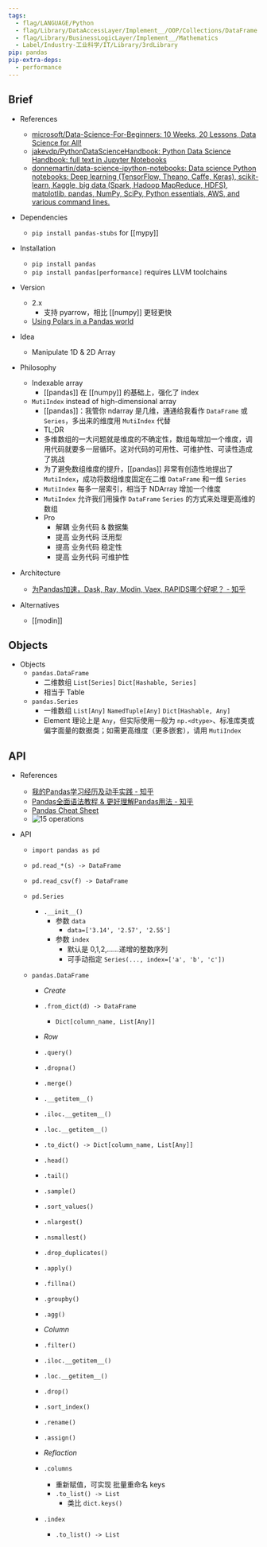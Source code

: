 ```yaml
---
tags:
  - flag/LANGUAGE/Python
  - flag/Library/DataAccessLayer/Implement__/OOP/Collections/DataFrame
  - flag/Library/BusinessLogicLayer/Implement__/Mathematics
  - Label/Industry-工业科学/IT/Library/3rdLibrary
pip: pandas
pip-extra-deps:
  - performance
---
```


## Brief

- References
    - [microsoft/Data-Science-For-Beginners: 10 Weeks, 20 Lessons, Data Science for All!](https://github.com/microsoft/Data-Science-For-Beginners)
    - [jakevdp/PythonDataScienceHandbook: Python Data Science Handbook: full text in Jupyter Notebooks](https://github.com/jakevdp/PythonDataScienceHandbook)
    - [donnemartin/data-science-ipython-notebooks: Data science Python notebooks: Deep learning (TensorFlow, Theano, Caffe, Keras), scikit-learn, Kaggle, big data (Spark, Hadoop MapReduce, HDFS), matplotlib, pandas, NumPy, SciPy, Python essentials, AWS, and various command lines.](https://github.com/donnemartin/data-science-ipython-notebooks)

- Dependencies
    - `pip install pandas-stubs` for [[mypy]]

- Installation
    - `pip install pandas`
    - `pip install pandas[performance]` requires LLVM toolchains

- Version
    - 2.x
        - 支持 pyarrow，相比 [[numpy]] 更轻更快
    - [Using Polars in a Pandas world](https://pythonspeed.com/articles/polars-pandas-interopability/)

- Idea
    - Manipulate 1D & 2D Array

- Philosophy
    - Indexable array
        - [[pandas]] 在 [[numpy]] 的基础上，强化了 index
    - `MutiIndex` instead of high-dimensional array
        - [[pandas]]：我管你 ndarray 是几维，通通给我看作 `DataFrame` 或 `Series`，多出来的维度用 `MutiIndex` 代替
        - TL;DR
        - 多维数组的一大问题就是维度的不确定性，数组每增加一个维度，调用代码就要多一层循环。这对代码的可用性、可维护性、可读性造成了挑战
        - 为了避免数组维度的提升，[[pandas]] 非常有创造性地提出了 `MutiIndex`，成功将数组维度固定在二维 `DataFrame` 和一维 `Series`
        - `MutiIndex` 每多一层索引，相当于 NDArray 增加一个维度
        - `MutiIndex` 允许我们用操作 `DataFrame` `Series` 的方式来处理更高维的数组
        - Pro
            - 解耦 业务代码 & 数据集
            - 提高 业务代码 泛用型
            - 提高 业务代码 稳定性
            - 提高 业务代码 可维护性

- Architecture
    - [为Pandas加速，Dask, Ray, Modin, Vaex, RAPIDS哪个好呢？ - 知乎](https://zhuanlan.zhihu.com/p/164730629)

- Alternatives
    - [[modin]]

## Objects

- Objects
    - `pandas.DataFrame`
        - 二维数组 `List[Series]` `Dict[Hashable, Series]`
        - 相当于 Table
    - `pandas.Series`
        - 一维数组 `List[Any]` `NamedTuple[Any]` `Dict[Hashable, Any]`
        - Element 理论上是 `Any`，但实际使用一般为 `np.<dtype>`、标准库类或偏字面量的数据类；如需更高维度（更多嵌套），请用 `MutiIndex`


## API

- References
    - [我的Pandas学习经历及动手实践 - 知乎](https://zhuanlan.zhihu.com/p/476534270)
    - [Pandas全面语法教程 & 更好理解Pandas用法 - 知乎](https://zhuanlan.zhihu.com/p/370471321)
    - [Pandas Cheat Sheet](https://pandas.pydata.org/Pandas_Cheat_Sheet.pdf)
    - ![15 operations](https://substackcdn.com/image/fetch/f_auto,q_auto:good,fl_progressive:steep/https%3A%2F%2Fsubstack-post-media.s3.amazonaws.com%2Fpublic%2Fimages%2Ff8140932-5172-4587-a284-b6798ee8126b_1652x1492.jpeg?utm_source=substack&utm_medium=email)

- API
    - `import pandas as pd`
    - `pd.read_*(s) -> DataFrame`
    - `pd.read_csv(f) -> DataFrame`

    - `pd.Series`
        - `.__init__()`
            - 参数 `data`
                - `data=['3.14', '2.57', '2.55']`
            - 参数 `index`
                - 默认是 0,1,2,……递增的整数序列
                - 可手动指定 `Series(..., index=['a', 'b', 'c'])`

    - `pandas.DataFrame`
        - *Create*
        - `.from_dict(d) -> DataFrame`
            - `Dict[column_name, List[Any]]`
        
        - *Row*
        - `.query()`
        - `.dropna()`
        - `.merge()`
        - `.__getitem__()`
        - `.iloc.__getitem__()`
        - `.loc.__getitem__()`
        - `.to_dict() -> Dict[column_name, List[Any]]`
        - `.head()`
        - `.tail()`
        - `.sample()`
        - `.sort_values()`
        - `.nlargest()`
        - `.nsmallest()`
        - `.drop_duplicates()`
        - `.apply()`
        - `.fillna()`
        - `.groupby()`
        - `.agg()`
        
        - *Column*
        - `.filter()`
        - `.iloc.__getitem__()`
        - `.loc.__getitem__()`
        - `.drop()`
        - `.sort_index()`
        - `.rename()`
        - `.assign()`
        
        - *Reflaction*
        - `.columns`
            - 重新赋值，可实现 批量重命名 keys
            - `.to_list() -> List`
                - 类比 `dict.keys()`
        - `.index`
            - `.to_list() -> List`
